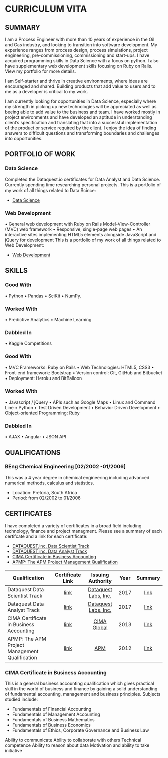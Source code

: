 # CURRICULUM VITA

## SUMMARY

I am a Process Engineer with more than 10 years of experience in the Oil and Gas industry, and looking to transition into software development. My experience ranges from process design, process simulations, project engineering, pre-commissioning, commissioning and start-ups. I have acquired programming skills in Data Science with a focus on python. I also have supplementary web development skills focusing on Ruby on Rails. View my portfolio for more details.

I am Self-starter and thrive in creative environments, where ideas are encouraged and shared. Building products that add value to users and to me as a developer is critical to my work.

I am currently looking for opportunities in Data Science, especially where my strength in picking up new technologies will be appreciated as well as beeing able to add value to the business and team. I have worked mostly in project environments and have developed an aptitude in understanding client’s specification and translating that into a successful implementation of the product or service required by the client. I enjoy the idea of finding answers to difficult questions and transforming boundaries and challenges into opportunities.

## PORTFOLIO OF WORK

### Data Science
Completed the Dataquest.io certificates for Data Analyst and Data Science. Currently spending time researching personal projects. This is a portfolio of my work of all things related to Data Scince:
* [Data Science](https://github.com/JasonMDev/portfolio-datascience)

### Web Development
• General web development with Ruby on Rails Model-View-Controller (MVC) web framework
• Responsive, single-page web pages 
• An interactive sites implementing HTML5 elements alongside JavaScript and jQuery for development 
This is a portfolio of my work of all things related to Web Development:
* [Web Development](https://github.com/JasonMDev/portfolio-web-development)

## SKILLS
### Good With
• Python
• Pandas
• SciKit
• NumPy.

### Worked With
• Predictive Analytics
• Machine Learning

### Dabbled In
• Kaggle Competitions

### Good With
• MVC Frameworks: Ruby on Rails
• Web Technologies: HTML5, CSS3
• Front-end framework: Bootstrap
• Version control: Git, GitHub and Bitbucket
• Deployment: Heroku and BitBalloon

### Worked With
• Javascript / jQuery
• APIs such as Google Maps
• Linux and Command Line
• Python
• Test Driven Development
• Behavior Driven Development
• Object-oriented Programming: Ruby

### Dabbled In
• AJAX
• Angular
• JSON API

## QUALIFICATIONS
### BEng Chemical Engineering [02/2002 -01/2006]
This was a 4 year degree in chemical engineering including advanced numerical methods, calculus and statistics.
* Location: Pretoria, South Africa
* Period: from 02/2002 to 01/2006

## CERTIFICATES
I have completed a variety of certificates in a broad field including technology, finance and project managment. Please see a summary of each certifcate and a link for each certificate:

* [DATAQUEST,inc. Data Scientist Track](https://github.com/JasonMDev/curriculum-vitae/blob/master/certificates/DQ-Track-Data-Scientist.pdf)
* [DATAQUEST,inc. Data Analyst Track](https://github.com/JasonMDev/curriculum-vitae/blob/master/certificates/DQ-Track-Data-Analyst.pdf)
* [CIMA Certificate in Business Accounting](https://github.com/JasonMDev/curriculum-vitae/blob/master/certificates/JasonMansCIMABusinessCert.pdf)
* [APMP: The APM Project Management Qualification](https://github.com/JasonMDev/curriculum-vitae/blob/master/certificates/APMPCert.pdf)

| Qualification | Certificate Link | Issuing Authority | Year | Summary |
| ------------- | :--------------: | :---------------: |:---: | :-----: |
| Dataquest Data Scientist Track  | [link](https://github.com/JasonMDev/curriculum-vitae/blob/master/certificates/DQ-Track-Data-Scientist.pdf)        | [Dataquest Labs, Inc.](https://www.dataquest.io/) | 2017 |  [link](https://github.com/JasonMDev/curriculum-vitae/blob/master/README.md#cima-certificate-in-business-accounting) |
| Dataquest Data Analyst Track    | [link](https://github.com/JasonMDev/curriculum-vitae/blob/master/certificates/DQ-Track-Data-Analyst.pdf)         |  [Dataquest Labs, Inc.](https://www.dataquest.io/) | 2017 | [link](https://github.com/JasonMDev/curriculum-vitae/blob/master/README.md#cima-certificate-in-business-accounting) |
| CIMA Certificate in Business Accounting   | [link](https://github.com/JasonMDev/curriculum-vitae/blob/master/certificates/JasonMansCIMABusinessCert.pdf)       |  [CIMA Global](https://www.cimaglobal.com/Qualifications/cert-ba/) | 2013 | [link](https://github.com/JasonMDev/curriculum-vitae/blob/master/README.md#cima-certificate-in-business-accounting) |
| APMP: The APM Project Management Qualification    | [link](https://github.com/JasonMDev/curriculum-vitae/blob/master/certificates/APMPCert.pdf)        |  [APM](https://www.apm.org.uk/qualifications-and-training/project-management-qualification/) | 2012 | [link](https://github.com/JasonMDev/curriculum-vitae/blob/master/README.md#cima-certificate-in-business-accounting) |

### CIMA Certificate in Business Accounting
This is a general business accounting qualification which gives practical skill in the world of business and finance by gaining a solid understanding of fundamental accounting, management and business principles. Subjects studied include:
* Fundamentals of Financial Accounting
* Fundamentals of Management Accounting
* Fundamentals of Business Mathematics
* Fundamentals of Business Economics
* Fundamentals of Ethics, Corporate Governance and Business Law


Ability to communicate
Ability to collaborate with others
Technical competence
Ability to reason about data
Motivation and ability to take initiative
